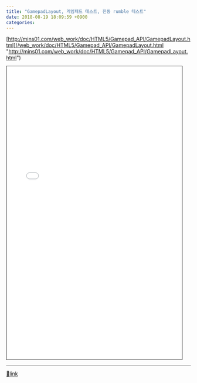 ```yaml
---
title: "GamepadLayout, 게임패드 테스트, 진동 rumble 테스트"
date: 2018-08-19 18:09:59 +0900
categories: 
---
```

  

[http://mins01.com/web_work/doc/HTML5/Gamepad_API/GamepadLayout.html](/web_work/doc/HTML5/Gamepad_API/GamepadLayout.html "http://mins01.com/web_work/doc/HTML5/Gamepad_API/GamepadLayout.html")  
<iframe frameborder="1" height="800" src="/web_work/doc/HTML5/Gamepad_API/GamepadLayout.html" style="border-width: 1px; border-style: solid; border-color: rgb(0, 0, 0);" width="95%"></iframe>  


  ***
[🔗link](http://www.mins01.com/mh/tech/read/1186)